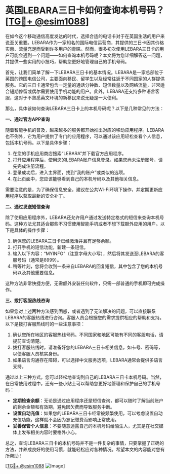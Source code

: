 # 英国LEBARA三日卡如何查询本机号码？[[TG💪+ @esim1088](https://t.me/s/esim1088)]

在如今这个移动通信高度发达的时代，选择合适的电话卡对于在英国生活的用户来说至关重要。LEBARA作为一家知名的国际电信运营商，其提供的三日卡因其价格实惠、流量充足而受到许多用户的青睐。然而，很多初次使用LEBARA三日卡的用户可能会遇到一个问题——如何查询本机号码呢？本文将为您详细解答这一问题，并提供一些实用的小技巧，帮助您更好地管理自己的手机号码。

首先，让我们简单了解一下LEBARA三日卡的基本情况。LEBARA是一家总部位于英国的跨国电信公司，主要面向移民、留学生以及经常往返于不同国家的人群提供服务。它的三日卡通常包含一定量的通话分钟数、短信数量以及网络流量，非常适合短期停留或偶尔需要使用手机功能的用户。此外，LEBARA还支持多种语言客服，这对于不熟悉英文环境的新移民来说无疑是一大便利。

那么，具体该如何查询LEBARA三日卡上的本机号码呢？以下是几种常见的方法：

**一、通过官方APP查询**

随着智能手机的普及，越来越多的服务都开始推出对应的移动应用程序。LEBARA也不例外，它为用户提供了专门的应用程序，可以通过该应用轻松查看个人信息，包括本机号码。以下是具体步骤：

1. 在您的手机应用商店搜索“LEBARA”并下载官方应用程序。
2. 打开应用程序后，使用您的LEBARA账户信息登录。如果您尚未注册账号，请先完成注册流程。
3. 登录成功后，进入主界面，找到“我的账户”或类似的选项。
4. 在此页面中，您应该能够看到自己的本机号码以及其他相关信息。

需要注意的是，为了确保信息安全，建议在公共Wi-Fi环境下操作，并定期更新应用程序以获取最新的安全补丁。

**二、通过发送短信查询**

除了使用应用程序外，LEBARA还允许用户通过发送特定格式的短信来查询本机号码。这种方法尤其适合那些不习惯使用智能手机或者不想下载额外应用的用户。以下是具体的操作步骤：

1. 确保您的LEBARA三日卡已经激活并且有足够余额。
2. 打开手机的短信功能，新建一条短信。
3. 输入以下内容：“MYINFO”（注意字母大小写），然后将其发送至LEBARA的客服号码（通常是8999）。
4. 稍等片刻，您将会收到一条来自LEBARA的回复短信，其中包含了您的本机号码以及其他重要信息。

这种方法非常快捷方便，无需额外安装任何软件，只需一部普通的手机即可完成操作。

**三、拨打客服热线咨询**

如果您对上述两种方法感到困惑，或者遇到了无法解决的问题，可以直接联系LEBARA的客服热线进行咨询。客服人员会根据您的需求提供相应的帮助和支持。以下是拨打客服热线时的一些注意事项：

1. 确认您所在地区的客服热线号码。不同国家和地区可能有不同的客服电话，请提前查询清楚。
2. 拨打客服热线时，请准备好您的LEBARA三日卡相关信息，如卡号、密码等，以便客服人员核实身份。
3. 如果语言沟通存在障碍，可以选择中文服务选项，LEBARA通常会提供多语言支持。

通过以上三种方式，您可以轻松地查询到自己的LEBARA三日卡本机号码。当然，在日常使用过程中，还有一些小贴士可以帮助您更好地管理和保护自己的手机号码：

- **定期检查余额**：无论是通过应用程序还是短信查询，都可以随时了解当前账户的剩余金额和有效期，避免因欠费而导致服务中断。
- **设置自动充值**：如果您的LEBARA三日卡经常被频繁使用，可以考虑设置自动充值功能，这样就不会因为忘记缴费而影响正常使用。
- **妥善保管个人信息**：不要随意透露自己的本机号码给陌生人，尤其是在社交媒体上发布相关内容时要格外小心。

总之，查询LEBARA三日卡的本机号码并不是一件复杂的事情，只要掌握了正确的方法，并养成良好的使用习惯，就能轻松应对各种情况。希望本文的内容能对您有所帮助！

[[TG💪+ @esim1088](https://t.me/s/esim1088) ![Image](https://i.postimg.cc/4NQfJmqS/Snipaste-2025-05-13-00-14-12.png)]